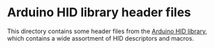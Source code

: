 # Arduino HID library header files

This directory contains some header files from the
[Arduino HID library](https://github.com/NicoHood/HID),
which contains a wide assortment of HID descriptors and macros.
